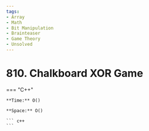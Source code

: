 ```yaml
---
tags:
- Array
- Math
- Bit Manipulation
- Brainteaser
- Game Theory
- Unsolved
---
```



# 810. Chalkboard XOR Game

=== "C++"

    **Time:** O()

    **Space:** O()

    ``` c++
    ```